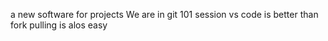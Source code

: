 a new software for projects
We are in git 101 session
vs code is better than fork
pulling is alos easy
